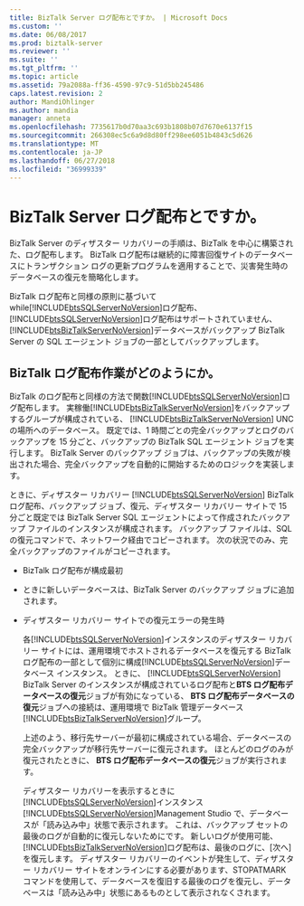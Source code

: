 ```yaml
---
title: BizTalk Server ログ配布とですか。 | Microsoft Docs
ms.custom: ''
ms.date: 06/08/2017
ms.prod: biztalk-server
ms.reviewer: ''
ms.suite: ''
ms.tgt_pltfrm: ''
ms.topic: article
ms.assetid: 79a2088a-ff36-4590-97c9-51d5bb245486
caps.latest.revision: 2
author: MandiOhlinger
ms.author: mandia
manager: anneta
ms.openlocfilehash: 7735617b0d70aa3c693b1808b07d7670e6137f15
ms.sourcegitcommit: 266308ec5c6a9d8d80ff298ee6051b4843c5d626
ms.translationtype: MT
ms.contentlocale: ja-JP
ms.lasthandoff: 06/27/2018
ms.locfileid: "36999339"
---
```

# <a name="what-is-biztalk-server-log-shipping"></a>BizTalk Server ログ配布とですか。
BizTalk Server のディザスター リカバリーの手順は、BizTalk を中心に構築された、ログ配布します。 BizTalk ログ配布は継続的に障害回復サイトのデータベースにトランザクション ログの更新プログラムを適用することで、災害発生時のデータベースの復元を簡略化します。  
  
 BizTalk ログ配布と同様の原則に基づいて while[!INCLUDE[btsSQLServerNoVersion](../includes/btssqlservernoversion-md.md)]ログ配布、[!INCLUDE[btsSQLServerNoVersion](../includes/btssqlservernoversion-md.md)]ログ配布はサポートされていません、[!INCLUDE[btsBizTalkServerNoVersion](../includes/btsbiztalkservernoversion-md.md)]データベースがバックアップ BizTalk Server の SQL エージェント ジョブの一部としてバックアップします。  
  
## <a name="how-does-biztalk-log-shipping-work"></a>BizTalk ログ配布作業がどのようにか。  
 BizTalk のログ配布と同様の方法で関数[!INCLUDE[btsSQLServerNoVersion](../includes/btssqlservernoversion-md.md)]ログ配布します。 実稼働[!INCLUDE[btsBizTalkServerNoVersion](../includes/btsbiztalkservernoversion-md.md)]をバックアップするグループが構成されている、 [!INCLUDE[btsBizTalkServerNoVersion](../includes/btsbiztalkservernoversion-md.md)] UNC の場所へのデータベース。 既定では、1 時間ごとの完全バックアップとログのバックアップを 15 分ごと、バックアップの BizTalk SQL エージェント ジョブを実行します。 BizTalk Server のバックアップ ジョブは、バックアップの失敗が検出された場合、完全バックアップを自動的に開始するためのロジックを実装します。  
  
 ときに、ディザスター リカバリー [!INCLUDE[btsSQLServerNoVersion](../includes/btssqlservernoversion-md.md)] BizTalk ログ配布、バックアップ ジョブ、復元、ディザスター リカバリー サイトで 15 分ごと既定では BizTalk Server SQL エージェントによって作成されたバックアップ ファイルのインスタンスが構成されます。 バックアップ ファイルは、SQL の復元コマンドで、ネットワーク経由でコピーされます。 次の状況でのみ、完全バックアップのファイルがコピーされます。  
  
- BizTalk ログ配布が構成最初  
  
- ときに新しいデータベースは、BizTalk Server のバックアップ ジョブに追加されます。  
  
- ディザスター リカバリー サイトでの復元エラーの発生時  
  
  各[!INCLUDE[btsSQLServerNoVersion](../includes/btssqlservernoversion-md.md)]インスタンスのディザスター リカバリー サイトには、運用環境でホストされるデータベースを復元する BizTalk ログ配布の一部として個別に構成[!INCLUDE[btsSQLServerNoVersion](../includes/btssqlservernoversion-md.md)]データベース インスタンス。 ときに、 [!INCLUDE[btsSQLServerNoVersion](../includes/btssqlservernoversion-md.md)] BizTalk Server のインスタンスが構成されているログ配布と**BTS ログ配布データベースの復元**ジョブが有効になっている、 **BTS ログ配布データベースの復元**ジョブへの接続は、運用環境で BizTalk 管理データベース[!INCLUDE[btsBizTalkServerNoVersion](../includes/btsbiztalkservernoversion-md.md)]グループ。  
  
  上述のよう、移行先サーバーが最初に構成されている場合、データベースの完全バックアップが移行先サーバーに復元されます。 ほとんどのログのみが復元されたときに、 **BTS ログ配布データベースの復元**ジョブが実行されます。  
  
  ディザスター リカバリーを表示するときに[!INCLUDE[btsSQLServerNoVersion](../includes/btssqlservernoversion-md.md)]インスタンス[!INCLUDE[btsSQLServerNoVersion](../includes/btssqlservernoversion-md.md)]Management Studio で、データベースが「読み込み中」状態で表示されます。 これは、バックアップ セットの最後のログが自動的に復元しないためにです。 新しいログが使用可能、[!INCLUDE[btsBizTalkServerNoVersion](../includes/btsbiztalkservernoversion-md.md)]ログ配布は、最後のログに、[次へ] を復元します。 ディザスター リカバリーのイベントが発生して、ディザスター リカバリー サイトをオンラインにする必要があります、STOPATMARK コマンドを使用して、データベースを復旧する最後のログを復元し、データベースは「読み込み中」状態にあるものとして表示されなくされます。
